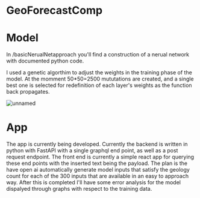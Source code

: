 # GeoForecastComp

<h1>Model</h1>

In /basicNerualNetapproach you'll find a construction of a nerual network with documented python code.

I used a genetic algorthim to adjust the weights in the training phase of the model. At the momment 50*50=2500 mututations are created, and a single best one is selected for redefinition of each layer's weights as the function back propagates.

![unnamed](https://github.com/user-attachments/assets/42cf8072-9837-44f9-85a3-1f76073a9067)

<h1>App</h1>

The app is currently being developed. Currently the backend is written in python with FastAPI with a single graphql end point, as well as a post request endpoint. The front end is currently a simple react app for querying these end points with the inserted text being the payload. The plan is the have open ai automatically generate model inputs that satisfy the geology count for each of the 300 inputs that are available in an easy to approach way. After this is completed I'll have some error analysis for the model dispalyed through graphs with respect to the training data.

